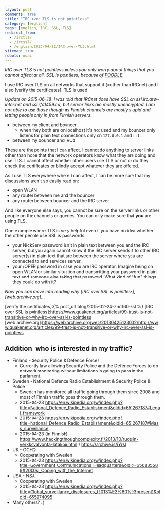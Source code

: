 ```yaml
---
layout: post
comments: true
title: "IRC over TLS is not pointless"
category: [english]
tags: [english, IRC, SSL, TLS]
redirect_from:
  - /irctls/
  - /ircssl/
  - /english/2015/04/22/IRC-over-TLS.html
sitemap: true
robots: noai
---
```


_IRC over TLS is not pointless unless you only worry about things that you
cannot affect at all. SSL is pointless, because of [POODLE]._

I use IRC over TLS on all networks that support it (=other than IRCnet) and I
also [verify the certificates]. TLS is used

_Update on 2015-06-18: I was told that IRCnet does have SSL on
ssl.irc.atw-inter.net and ssl.rfc1459.ca, but server links are mostly
unencrypted. I am not able to use those though as Finnish channels are mostly
stupid and letting people only in from Finnish servers._

- between my client and bouncer
  - when they both are on localhost it's not used and my bouncer only listens
    for plain text connections only on `127.0.0.1` and `::1`.
- between my bouncer and IRCd

These are the points that I can affect. I cannot do anything to server links
other than hope that the network operators know what they are doing and use TLS.
I cannot affect whether other users use TLS or not or do they check the
certificates or blindly accept whatever they are offered.

As I use TLS everywhere where I can affect, I can be more sure that my
discussions aren't so easily read on:

- open WLAN
- any router between me and the bouncer
- any router between bouncer and the IRC server

And like everyone else says, you cannot be sure on the server links or other
people on the channels or queries. You can only make sure that **you** are using
TLS.

One example where TLS is very helpful even if you have no idea whether the other
people use SSL is passwords:

- your NickServ password isn't in plain text between you and the IRC server, but
  you again cannot know if the IRC server sends it to other IRC server(s) in
  plain text that are between the server where you are connected to and services
  server.
- your /OPER password in case you are IRC operator. Imagine being on open WLAN
  or similar situation and transmitting your password in plain text and someone
  else taking that password. What kind of "fun" things they could do with it?

_Now you can move into reading why [IRC over SSL is pointless],
[web.archive.org]..._

[poodle]: https://en.wikipedia.org/wiki/POODLE

[verify the certificates]:{% post_url blog/2015-02-24-znc160-ssl %} [IRC over
SSL is
pointless]:https://www.quakenet.org/articles/99-trust-is-not-transitive-or-why-irc-over-ssl-is-pointless
[web.archive.org]:https://web.archive.org/web/20130425123002/http://www.quakenet.org/articles/99-trust-is-not-transitive-or-why-irc-over-ssl-is-pointless

## Addition: who is interested in my traffic?

- Finland - Security Police & Defence Forces
  - Currently law allowing Security Police and the Defence Forces to do network
    monitoring without limitations is going to pass in the parlament.
- Sweden - National Defence Radio Establishment & Security Police & Police
  - Sweden has monitored all traffic going through them since 2008 and most of
    Finnish traffic goes through them.
  - 2015-04-23
    https://en.wikipedia.org/w/index.php?title=National_Defence_Radio_Establishment&oldid=651267187#Legal_framework
  - 2015-04-23
    https://en.wikipedia.org/w/index.php?title=National_Defence_Radio_Establishment&oldid=651267187#Mass_surveillance
  - 2015-04-23 (in Finnish)
    https://www.hackingthroughcomplexity.fi/2013/10/ruotsin-verkkovalvonta-latakon.html
    / https://archive.is/iYrsl
- UK - GCHQ
  - Cooperating with Sweden
  - 2015-04-23
    https://en.wikipedia.org/w/index.php?title=Government_Communications_Headquarters&oldid=656835589#2000s:_Coping_with_the_Internet
- USA - NSA
  - Cooperating with Sweden
  - 2015-04-23
    https://en.wikipedia.org/w/index.php?title=Global_surveillance_disclosures_(2013%E2%80%93present)&oldid=655974095
- Many others? :(
